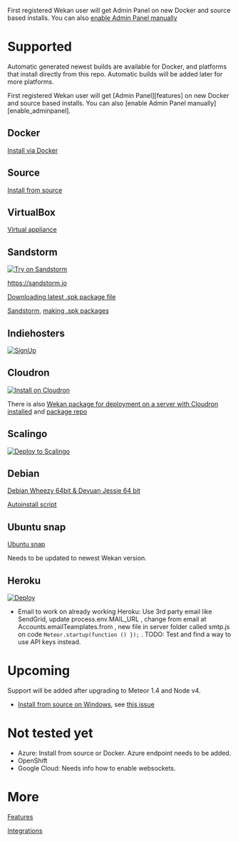 First registered Wekan user will get Admin Panel on new Docker and source based
installs. You can also [enable Admin Panel manually](https://github.com/wekan/wekan/blob/devel/CHANGELOG.md#v0111-rc2-2017-03-05-wekan-prerelease)

# Supported

Automatic generated newest builds are available for Docker, and platforms that
install directly from this repo. Automatic builds will be added later for more
platforms.

First registered Wekan user will get [Admin Panel][features] on new
Docker and source based installs. You can also
[enable Admin Panel manually][enable_adminpanel].

## Docker

[Install via Docker](https://github.com/wekan/wekan/wiki/Docker)

## Source

[Install from source][install_source]

## VirtualBox

[Virtual appliance](https://github.com/wekan/wekan/wiki/virtual-appliance)

## Sandstorm

[![Try on Sandstorm][sandstorm_button]][sandstorm_appdemo]

https://sandstorm.io

[Downloading latest .spk package file](https://github.com/wekan/wekan/issues/998)

[Sandstorm](https://sandstorm.io), [making .spk packages](https://github.com/wekan/wekan/issues/823)

## Indiehosters

[![SignUp][indiehosters_button]][indiehosters_saas]

## Cloudron

[![Install on Cloudron][cloudron_button]][cloudron_install]

There is also [Wekan package for deployment on a server with Cloudron installed](https://cloudron.io/store/io.wekan.cloudronapp.html) and [package repo](https://git.cloudron.io/cloudron/wekan-app)

## Scalingo

[![Deploy to Scalingo][scalingo_button]][scalingo_deploy]

## Debian

[Debian Wheezy 64bit & Devuan Jessie 64 bit][debian_wheezy_devuan_jessie]

[Autoinstall script][autoinstall]

## Ubuntu snap

[Ubuntu snap](https://github.com/wekan/wekan-snap)

Needs to be updated to newest Wekan version.

## Heroku 

[![Deploy][heroku_button]][heroku_deploy]

* Email to work on already working Heroku: Use 3rd party email like SendGrid, update process.env.MAIL_URL ,
change from email at Accounts.emailTeamplates.from , new file in server folder called smtp.js on code
`Meteor.startup(function () });` . TODO: Test and find a way to use API keys instead.

# Upcoming

Support will be added after upgrading to Meteor 1.4 and Node v4.

* [Install from source on Windows][installsource_windows], see [this issue](https://github.com/wekan/wekan/issues/977)

# Not tested yet

* Azure: Install from source or Docker. Azure endpoint needs to be added.
* OpenShift
* Google Cloud: Needs info how to enable websockets.

[install_source]: https://github.com/wekan/wekan/wiki/Install-and-Update#install-manually-from-source
[installsource_windows]: https://github.com/wekan/wekan/wiki/Install-Wekan-from-source-on-Windows
[cloudron_button]: https://cloudron.io/img/button.svg
[cloudron_install]: https://cloudron.io/button.html?app=io.wekan.cloudronapp
[docker_image]: https://hub.docker.com/r/wekanteam/wekan/
[heroku_button]: https://www.herokucdn.com/deploy/button.png
[heroku_deploy]: https://heroku.com/deploy?template=https://github.com/wekan/wekan/tree/master
[indiehosters_button]: https://indie.host/signup.png
[indiehosters_saas]: https://indiehosters.net/shop/product/wekan-20
[sandstorm_button]: https://img.shields.io/badge/try-Wekan%20on%20Sandstorm-783189.svg
[sandstorm_appdemo]: https://demo.sandstorm.io/appdemo/m86q05rdvj14yvn78ghaxynqz7u2svw6rnttptxx49g1785cdv1h
[scalingo_button]: https://cdn.scalingo.com/deploy/button.svg
[scalingo_deploy]: https://my.scalingo.com/deploy?source=https://github.com/wekan/wekan#master
[wekan_mongodb]: https://github.com/wekan/wekan-mongodb
[wekan_postgresql]: https://github.com/wekan/wekan-postgresql
[wekan_cleanup]: https://github.com/wekan/wekan-cleanup
[wekan_logstash]: https://github.com/wekan/wekan-logstash
[autoinstall]: https://github.com/wekan/wekan-autoinstall
[autoinstall_issue]: https://github.com/anselal/wekan/issues/18
[debian_wheezy_devuan_jessie]: https://github.com/soohwa/sps/blob/master/example/docs/1/wekan.md

# More

[Features](https://github.com/wekan/wekan/wiki/Features)

[Integrations](https://github.com/wekan/wekan/wiki/Integrations)